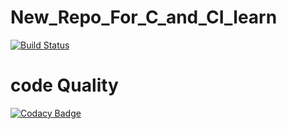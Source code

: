 # New_Repo_For_C_and_CI_learn
[![Build Status](https://travis-ci.org/jonia2k4/New_Repo_For_C_and_CI_learn.svg?branch=master)](https://travis-ci.org/jonia2k4/New_Repo_For_C_and_CI_learn)

# code Quality
[![Codacy Badge](https://app.codacy.com/project/badge/Grade/217cf59f89d5451491298c725b32441a)](https://www.codacy.com/manual/jonia2k4/New_Repo_For_C_and_CI_learn?utm_source=github.com&amp;utm_medium=referral&amp;utm_content=jonia2k4/New_Repo_For_C_and_CI_learn&amp;utm_campaign=Badge_Grade)
